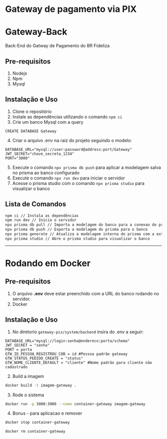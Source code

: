 # Gateway de pagamento via PIX

# Gateway-Back
Back-End do Gatway de Pagamento do BR Fideliza

## Pre-requisitos
1. Nodejs
2. Npm
3. Mysql

## Instalação e Uso
1. Clone o repositório
2. Instale as dependências utilizando o comando `npm ci`
3. Crie um banco Mysql com a query 
```
CREATE DATABASE Gateway 
```
4. Criar o arquivo .env na raiz do projeto seguindo o modelo:
```
DATABASE_URL="mysql://user:password@address:port/Gateway"
JWT_SECRET="chave_secreta_1234"
PORT="3000"

```
5. Execute o comando `npx prisma db push` para aplicar a modelagem salva no prisma ao banco configurado
6. Execute o comando `npx run dev` para iniciar o servidor
7. Acesse o prisma studio com o comando `npx prisma studio` para visualizar o banco

## Lista de Comandos

```bash
npm ci // Instala as dependências
npm run dev // Inicia o servidor
npx prisma db pull // Importa a modelagem do banco para a conexao do prisma
npx prisma db push // Exporta a modelagem do prisma para o banco
npx prisma generate // Atualiza a modelagem interna do prisma com a externa
npx prisma studio // Abre o prisma studio para visualizar o banco
```
---
# Rodando em Docker

## Pre-requisitos
1. O arquivo **.env** deve estar preenchido com a URL do banco rodando no servidor.
2. Docker

## Instalação e Uso
1. No diretorio ``` gateway-pix/system/backend ``` insira do .env a seguir:
   
```
DATABASE_URL="mysql://login:senha@endereco:porta/schema"
JWT_SECRET = "senha"
PORT = porta
GTW_ID_PESSOA_REGISTROU_COB = id #Pessoa padrão gateway
GTW_STATUS_PEDIDO_CREATE = "status" 
GTW_NOME_CLIENTE_DEFAULT = "cliente" #Nome padrão para cliente não cadastrado

```

2. Build a imagem
```bash
docker build -t imagem-gateway .
```

3. Rode o sistema
```bash
docker run -p 3000:3000 --name container-gateway imagem-gateway
```

4. Bonus - para aplicacao e remover
```bash
docker stop container-gateway

docker rm container-gateway
```
